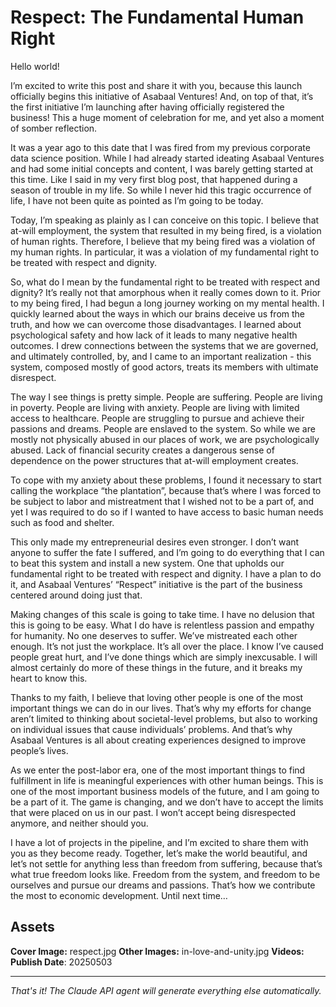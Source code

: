 # Respect: The Fundamental Human Right

Hello world!

I’m excited to write this post and share it with you, because this launch officially begins this initiative of Asabaal Ventures! And, on top of that, it’s the first initiative I’m launching after having officially registered the business! This a huge moment of celebration for me, and yet also a moment of somber reflection.

It was a year ago to this date that I was fired from my previous corporate data science position. While I had already started ideating Asabaal Ventures and had some initial concepts and content, I was barely getting started at this time. Like I said in my very first blog post, that happened during a season of trouble in my life. So while I never hid this tragic occurrence of life, I have not been quite as pointed as I’m going to be today.

Today, I’m speaking as plainly as I can conceive on this topic. I believe that at-will employment, the system that resulted in my being fired, is a violation of human rights. Therefore, I believe that my being fired was a violation of my human rights. In particular, it was a violation of my fundamental right to be treated with respect and dignity.

So, what do I mean by the fundamental right to be treated with respect and dignity? It’s really not that amorphous when it really comes down to it. Prior to my being fired, I had begun a long journey working on my mental health. I quickly learned about the ways in which our brains deceive us from the truth, and how we can overcome those disadvantages. I learned about psychological safety and how lack of it leads to many negative health outcomes. I drew connections between the systems that we are governed, and ultimately controlled, by, and I came to an important realization - this system, composed mostly of good actors, treats its members with ultimate disrespect.

The way I see things is pretty simple. People are suffering. People are living in poverty. People are living with anxiety. People are living with limited access to healthcare. People are struggling to pursue and achieve their passions and dreams. People are enslaved to the system. So while we are mostly not physically abused in our places of work, we are psychologically abused. Lack of financial security creates a dangerous sense of dependence on the power structures that at-will employment creates.

To cope with my anxiety about these problems, I found it necessary to start calling the workplace “the plantation”, because that’s where I was forced to be subject to labor and mistreatment that I wished not to be a part of, and yet I was required to do so if I wanted to have access to basic human needs such as food and shelter.

This only made my entrepreneurial desires even stronger. I don’t want anyone to suffer the fate I suffered, and I’m going to do everything that I can to beat this system and install a new system. One that upholds our fundamental right to be treated with respect and dignity. I have a plan to do it, and Asabaal Ventures’ “Respect” initiative is the part of the business centered around doing just that.

Making changes of this scale is going to take time. I have no delusion that this is going to be easy. What I do have is relentless passion and empathy for humanity. No one deserves to suffer. We’ve mistreated each other enough. It’s not just the workplace. It’s all over the place. I know I’ve caused people great hurt, and I’ve done things which are simply inexcusable. I will almost certainly do more of these things in the future, and it breaks my heart to know this.

Thanks to my faith, I believe that loving other people is one of the most important things we can do in our lives. That’s why my efforts for change aren’t limited to thinking about societal-level problems, but also to working on individual issues that cause individuals’ problems. And that’s why Asabaal Ventures is all about creating experiences designed to improve people’s lives.

As we enter the post-labor era, one of the most important things to find fulfillment in life is meaningful experiences with other human beings. This is one of the most important business models of the future, and I am going to be a part of it. The game is changing, and we don’t have to accept the limits that were placed on us in our past. I won’t accept being disrespected anymore, and neither should you.

I have a lot of projects in the pipeline, and I’m excited to share them with you as they become ready. Together, let’s make the world beautiful, and let’s not settle for anything less than freedom from suffering, because that’s what true freedom looks like. Freedom from the system, and freedom to be ourselves and pursue our dreams and passions. That’s how we contribute the most to economic development. Until next time…

## Assets

**Cover Image:** respect.jpg
**Other Images:** in-love-and-unity.jpg
**Videos:**
**Publish Date**: 20250503

---
*That's it! The Claude API agent will generate everything else automatically.*
